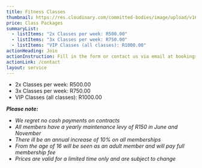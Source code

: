 ```yaml
---
title: Fitness Classes
thumbnail: https://res.cloudinary.com/committed-bodies/image/upload/v1667376985/ZumbaCB-blog.png
price: Class Packages
summaryList:
  - listItems: "2x Classes per week: R500.00"
  - listItems: "3x Classes per week: R750.00"
  - listItems: "VIP Classes (all classes): R1000.00"
actionHeading: Join
actionInstruction: Fill in the form or contact us via email at bookings@committedbodies.co.za
actionLink: /contact
layout: service
---
```

* 2﻿x Classes per week: R500.00
* 3﻿x Classes per week: R750.00
* V﻿IP Classes (all classes): R1000.00

***P﻿lease note:***

* *W﻿e regret no cash payments on contracts*
* *A﻿ll members have a yearly maintenance levy of R150 in June and November*
* *T﻿here ill be an annual increase of 10% on all memberships*
* *F﻿rom the age of 16 will be seen as an adult member and will pay full membership fee*
* *P﻿rices are valid for a limited time only and are subject to change*